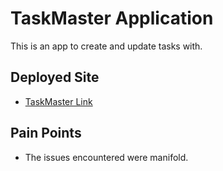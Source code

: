 
# TaskMaster Application
This is an app to create and update tasks with.

## Deployed Site
* [TaskMaster Link](http://taskmaster-env.5p2evkjp2m.us-west-2.elasticbeanstalk.com/api/v1/tasks)


## Pain Points
* The issues encountered were manifold.